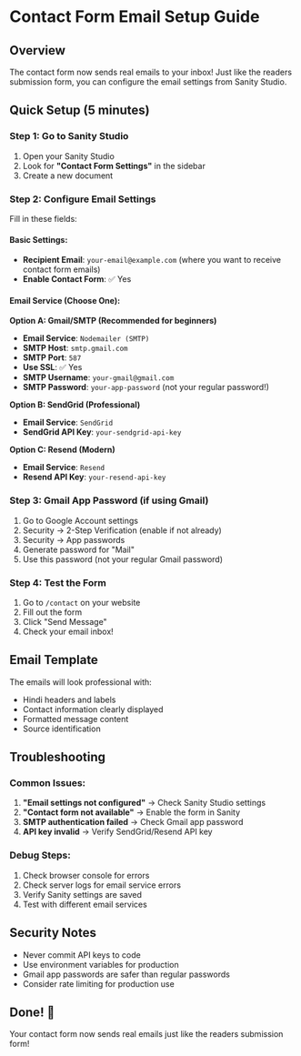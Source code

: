 # Contact Form Email Setup Guide

## Overview
The contact form now sends real emails to your inbox! Just like the readers submission form, you can configure the email settings from Sanity Studio.

## Quick Setup (5 minutes)

### Step 1: Go to Sanity Studio
1. Open your Sanity Studio
2. Look for **"Contact Form Settings"** in the sidebar
3. Create a new document

### Step 2: Configure Email Settings
Fill in these fields:

#### Basic Settings:
- **Recipient Email**: `your-email@example.com` (where you want to receive contact form emails)
- **Enable Contact Form**: ✅ Yes

#### Email Service (Choose One):

**Option A: Gmail/SMTP (Recommended for beginners)**
- **Email Service**: `Nodemailer (SMTP)`
- **SMTP Host**: `smtp.gmail.com`
- **SMTP Port**: `587`
- **Use SSL**: ✅ Yes
- **SMTP Username**: `your-gmail@gmail.com`
- **SMTP Password**: `your-app-password` (not your regular password!)

**Option B: SendGrid (Professional)**
- **Email Service**: `SendGrid`
- **SendGrid API Key**: `your-sendgrid-api-key`

**Option C: Resend (Modern)**
- **Email Service**: `Resend`
- **Resend API Key**: `your-resend-api-key`

### Step 3: Gmail App Password (if using Gmail)
1. Go to Google Account settings
2. Security → 2-Step Verification (enable if not already)
3. Security → App passwords
4. Generate password for "Mail"
5. Use this password (not your regular Gmail password)

### Step 4: Test the Form
1. Go to `/contact` on your website
2. Fill out the form
3. Click "Send Message"
4. Check your email inbox!

## Email Template
The emails will look professional with:
- Hindi headers and labels
- Contact information clearly displayed
- Formatted message content
- Source identification

## Troubleshooting

### Common Issues:
1. **"Email settings not configured"** → Check Sanity Studio settings
2. **"Contact form not available"** → Enable the form in Sanity
3. **SMTP authentication failed** → Check Gmail app password
4. **API key invalid** → Verify SendGrid/Resend API key

### Debug Steps:
1. Check browser console for errors
2. Check server logs for email service errors
3. Verify Sanity settings are saved
4. Test with different email services

## Security Notes
- Never commit API keys to code
- Use environment variables for production
- Gmail app passwords are safer than regular passwords
- Consider rate limiting for production use

## Done! 🎉
Your contact form now sends real emails just like the readers submission form!
